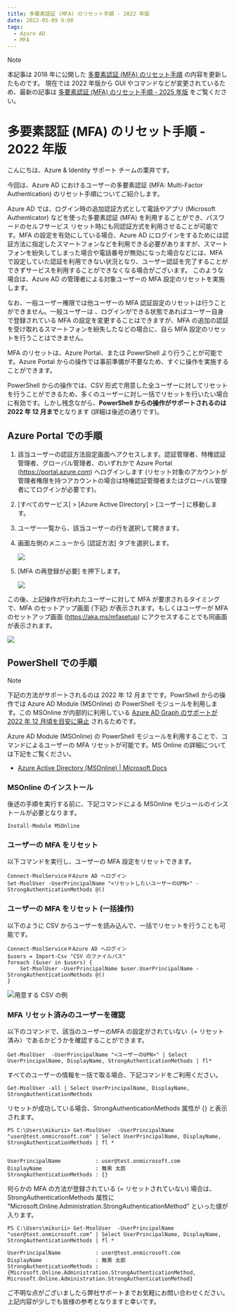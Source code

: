 ```yaml
---
title: 多要素認証 (MFA) のリセット手順 - 2022 年版
date: 2022-05-09 9:00
tags:
  - Azure AD
  - MFA
---
```


> [!NOTE]
> 本記事は 2018 年に公開した [多要素認証 (MFA) のリセット手順](../azure-active-directory/mfa-reset.md) の内容を更新したものです。
> 現在では 2022 年版から GUI やコマンドなどが変更されているため、最新の記事は [多要素認証 (MFA) のリセット手順 - 2025 年版](../azure-active-directory/mfa-reset-2025.md) をご覧ください。

# 多要素認証 (MFA) のリセット手順 - 2022 年版

こんにちは、Azure & Identity サポート チームの栗井です。

今回は、Azure AD におけるユーザーの多要素認証 (MFA: Multi-Factor Authentication) のリセット手順についてご紹介します。

Azure AD では、ログイン時の追加認証方式として電話やアプリ (Microsoft Authenticator) などを使った多要素認証 (MFA) を利用することができ、パスワードのセルフサービス リセット時にも同認証方式を利用させることが可能です。MFA の設定を有効にしている場合、Azure AD にログインをするためには認証方法に指定したスマートフォンなどを利用できる必要がありますが、スマートフォンを紛失してしまった場合や電話番号が無効になった場合などには、MFA で設定していた認証を利用できない状況となり、ユーザー認証を完了することができずサービスを利用することができなくなる場合がございます。
このような場合は、Azure AD の管理者による対象ユーザーの MFA 設定のリセットを実施します。

なお、一般ユーザー権限では他ユーザーの MFA 認証設定のリセットは行うことができません。一般ユーザーは 、ログインができる状態であればユーザー自身で登録されている MFA の設定を変更することはできますが、MFA の追加の認証を受け取れるスマートフォンを紛失したなどの場合に、自ら MFA 設定のリセットを行うことはできません。

MFA のリセットは、Azure Portal、または PowerShell より行うことが可能です。Azure Portal からの操作では事前準備が不要なため、すぐに操作を実施することができます。

PowerShell からの操作では、CSV 形式で用意した全ユーザーに対してリセットを行うことができるため、多くのユーザーに対し一括でリセットを行いたい場合に有効です。しかし残念ながら、**PowerShell からの操作がサポートされるのは 2022 年 12 月まで**となります (詳細は後述の通りです)。

## Azure Portal での手順
1. 該当ユーザーの認証方法設定画面へアクセスします。認証管理者、特権認証管理者、グローバル管理者、のいずれかで Azure Portal (https://portal.azure.com) へログインします (リセット対象のアカウントが管理者権限を持つアカウントの場合は特権認証管理者またはグローバル管理者にてログインが必要です)。

2. [すべてのサービス] > [Azure Active Directory] > [ユーザー] に移動します。
   
3. ユーザー一覧から、該当ユーザーの行を選択して開きます。 

4. 画面左側のメニューから [認証方法] タブを選択します。

    ![](./mfa-reset-2022/auth-method-tab.png)  

5. [MFA の再登録が必要] を押下します。

    ![](./mfa-reset-2022/auth-method-reset.png)  

この後、上記操作が行われたユーザーに対して MFA が要求されるタイミングで、MFA のセットアップ画面 (下記) が表示されます。もしくはユーザーが MFA のセットアップ画面 (https://aka.ms/mfasetup) にアクセスすることでも同画面が表示されます。

![](./mfa-reset-2022/mfa-required.png)  

## PowerShell での手順

> [!NOTE]
> 下記の方法がサポートされるのは 2022 年 12 月までです。PowrShell からの操作では Azure AD Module (MSOnline) の PowerShell モジュールを利用します。この MSOnline が内部的に利用している [Azure AD Graph のサポートが 2022 年 12 月頃を目安に廃止](https://techcommunity.microsoft.com/t5/azure-active-directory-identity/update-your-applications-to-use-microsoft-authentication-library/ba-p/1257363) されるためです。

Azure AD Module (MSOnline) の PowerShell モジュールを利用することで、コマンドによるユーザーの MFA リセットが可能です。MS Online の詳細については下記をご覧ください。

- [Azure Active Directory (MSOnline) | Microsoft Docs](https://docs.microsoft.com/en-us/powershell/azure/active-directory/overview?view=azureadps-1.0)

### MSOnline のインストール

後述の手順を実行する前に、下記コマンドによる MSOnline モジュールのインストールが必要となります。

```
Install-Module MSOnline
```

### ユーザーの MFA をリセット

以下コマンドを実行し、ユーザーの MFA 設定をリセットできます。 

```
Connect-MsolService＃Azure AD へログイン
Set-MsolUser -UserPrincipalName "<リセットしたいユーザーのUPN>" -StrongAuthenticationMethods @()
```

### ユーザーの MFA をリセット (一括操作)

以下のように CSV からユーザーを読み込んで、一括でリセットを行うことも可能です。

```
Connect-MsolService＃Azure AD へログイン
$users = Import-Csv "CSV のファイルパス"
foreach ($user in $users) {
    Set-MsolUser -UserPrincipalName $user.UserPrincipalName -StrongAuthenticationMethods @()
}
```

![用意する CSV の例](./mfa-reset-2022/csv.png)  

### MFA リセット済みのユーザーを確認

以下のコマンドで、該当のユーザーのMFA の設定がされていない（= リセット済み）であるかどうかを確認することができます。

```
Get-MsolUser  -UserPrincipalName "<ユーザーのUPN>" | Select UserPrincipalName, DisplayName, StrongAuthenticationMethods | fl*
```

すべてのユーザーの情報を一括で取る場合、下記コマンドをご利用ください。

```
Get-MsolUser -all | Select UserPrincipalName, DisplayName, StrongAuthenticationMethods
```

リセットが成功している場合、StrongAuthenticationMethods 属性が {} と表示されます。

```
PS C:\Users\mikurii> Get-MsolUser  -UserPrincipalName "user@test.onmicrosoft.com" | Select UserPrincipalName, DisplayName, StrongAuthenticationMethods | fl *


UserPrincipalName           : user@test.onmicrosoft.com
DisplayName                 : 舞黒 太郎
StrongAuthenticationMethods : {}
```

何らかの MFA の方法が登録されている (= リセットされていない) 場合は、StrongAuthenticationMethods 属性に "Microsoft.Online.Administration.StrongAuthenticationMethod" といった値が入ります。

```
PS C:\Users\mikurii> Get-MsolUser  -UserPrincipalName "user@test.onmicrosoft.com" | Select UserPrincipalName, DisplayName, StrongAuthenticationMethods | fl *

UserPrincipalName           : user@test.onmicrosoft.com
DisplayName                 : 舞黒 太郎
StrongAuthenticationMethods : {Microsoft.Online.Administration.StrongAuthenticationMethod, Microsoft.Online.Administration.StrongAuthenticationMethod}
```

ご不明な点がございましたら弊社サポートまでお気軽にお問い合わせください。上記内容が少しでも皆様の参考となりますと幸いです。
